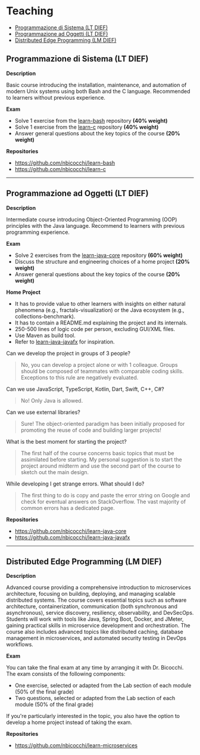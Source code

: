 # Teaching
* [Programmazione di Sistema (LT DIEF)](#programmazione-di-sistema-lt-dief)
* [Programmazione ad Oggetti (LT DIEF)](#programmazione-ad-oggetti-lt-dief)
* [Distributed Edge Programming (LM DIEF)](#distributed-edge-programming-lm-dief)

## Programmazione di Sistema (LT DIEF)

**Description**

Basic course introducing the installation, maintenance, and automation of modern Unix systems using both Bash and the C language.
Recommended to learners without previous experience.

**Exam**

* Solve 1 exercise from the [learn-bash](https://github.com/nbicocchi/learn-bash) repository **(40% weight)**
* Solve 1 exercise from the [learn-c](https://github.com/nbicocchi/learn-c) repository **(40% weight)**
* Answer general questions about the key topics of the course **(20% weight)**

**Repositories**

* https://github.com/nbicocchi/learn-bash
* https://github.com/nbicocchi/learn-c

---

## Programmazione ad Oggetti (LT DIEF)

**Description**

Intermediate course introducing Object-Oriented Programming (OOP) principles with the Java language. 
Recommend to learners with previous programming experience.

**Exam**

* Solve 2 exercises from the [learn-java-core](https://github.com/nbicocchi/learn-java-core) repository **(60% weight)**
* Discuss the structure and engineering choices of a home project **(20% weight)**
* Answer general questions about the key topics of the course **(20% weight)**

**Home Project**

* It has to provide value to other learners with insights on either natural phenomena (e.g., fractals-visualization) or the Java ecosystem (e.g., collections-benchmark).
* It has to contain a README.md explaining the project and its internals.
* 250-500 lines of logic code per person, excluding GUI/XML files.
* Use Maven as build tool.
* Refer to [learn-java-javafx](https://github.com/nbicocchi/learn-java-javafx/tree/main/code) for inspiration.

Can we develop the project in groups of 3 people?
> No, you can develop a project alone or with 1 colleague. Groups should be composed of teammates with comparable coding skills. Exceptions to this rule are negatively evaluated.

Can we use JavaScript, TypeScript, Kotlin, Dart, Swift, C++, C#?
> No! Only Java is allowed. 

Can we use external libraries?
> Sure! The object-oriented paradigm has been initially proposed for promoting the reuse of code and building larger projects!

What is the best moment for starting the project?
> The first half of the course concerns basic topics that must be assimilated before starting. My personal suggestion is to start the project around midterm and use the second part of the course to sketch out the main design.

While developing I get strange errors. What should I do?
> The first thing to do is copy and paste the error string on Google and check for eventual answers on StackOverflow. The vast majority of common errors has a dedicated page.

**Repositories**

* https://github.com/nbicocchi/learn-java-core
* https://github.com/nbicocchi/learn-java-javafx

---

## Distributed Edge Programming (LM DIEF)

**Description**

Advanced course providing a comprehensive introduction to microservices architecture, focusing on building, deploying, and managing scalable distributed systems. The course covers essential topics such as software architecture, containerization, communication (both synchronous and asynchronous), service discovery, resiliency, observability, and DevSecOps. Students will work with tools like Java, Spring Boot, Docker, and JMeter, gaining practical skills in microservice development and orchestration. The course also includes advanced topics like distributed caching, database management in microservices, and automated security testing in DevOps workflows.

**Exam**

You can take the final exam at any time by arranging it with Dr. Bicocchi. The exam consists of the following components:
* One exercise, selected or adapted from the Lab section of each module (50% of the final grade)
* Two questions, selected or adapted from the Lab section of each module (50% of the final grade)

If you're particularly interested in the topic, you also have the option to develop a home project instead of taking the exam.

**Repositories**
* https://github.com/nbicocchi/learn-microservices

